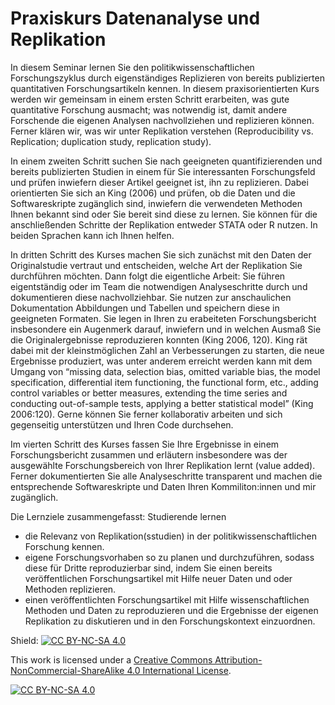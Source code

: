 # Praxiskurs Datenanalyse und Replikation

In diesem Seminar lernen Sie den politikwissenschaftlichen Forschungszyklus durch eigenständiges Replizieren von bereits publizierten quantitativen Forschungsartikeln kennen. In diesem praxisorientierten Kurs werden wir gemeinsam in einem ersten Schritt erarbeiten, was gute quantitative Forschung ausmacht; was notwendig ist, damit andere Forschende die eigenen Analysen nachvollziehen und replizieren können. Ferner klären wir, was wir unter Replikation verstehen (Reproducibility vs. Replication; duplication study, replication study). 

In einem zweiten Schritt suchen Sie nach geeigneten quantifizierenden und bereits publizierten Studien in einem für Sie interessanten Forschungsfeld und prüfen inwiefern dieser Artikel geeignet ist, ihn zu replizieren. Dabei orientierten Sie sich an King (2006) und prüfen, ob die Daten und die Softwareskripte zugänglich sind, inwiefern die verwendeten Methoden Ihnen bekannt sind oder Sie bereit sind diese zu lernen. Sie können für die anschließenden Schritte der Replikation entweder STATA oder R nutzen. In beiden Sprachen kann ich Ihnen helfen. 

In dritten Schritt des Kurses machen Sie sich zunächst mit den Daten der Originalstudie vertraut und entscheiden, welche Art der Replikation Sie durchführen möchten. Dann folgt die eigentliche Arbeit: Sie führen eigentständig oder im Team die notwendigen Analyseschritte durch und dokumentieren diese nachvollziehbar. Sie nutzen zur anschaulichen Dokumentation Abbildungen und Tabellen und speichern diese in geeigneten Formaten. Sie legen in Ihren zu erabeiteten Forschungsbericht insbesondere ein Augenmerk darauf, inwiefern und in welchen Ausmaß Sie die Originalergebnisse reproduzieren konnten (King 2006, 120). King rät dabei mit der kleinstmöglichen Zahl an Verbesserungen zu starten, die neue Ergebnisse produziert, was unter anderem erreicht werden kann mit dem Umgang von “missing data, selection bias, omitted variable bias, the model specification, differential item functioning, the functional form, etc., adding control variables or better measures, extending the time series and conducting out-of-sample tests, applying a better statistical model” (King 2006:120). Gerne können Sie ferner kollaborativ arbeiten und sich gegenseitig unterstützen und Ihren Code durchsehen. 

Im vierten Schritt des Kurses fassen Sie Ihre Ergebnisse in einem Forschungsbericht zusammen und erläutern insbesondere was der ausgewählte Forschungsbereich von Ihrer Replikation lernt (value added). Ferner dokumentierten Sie alle Analyseschritte transparent und machen die entsprechende Softwareskripte und Daten Ihren Kommiliton:innen und mir zugänglich. 

Die Lernziele zusammengefasst: Studierende lernen

* die Relevanz von Replikation(sstudien) in der politikwissenschaftlichen Forschung kennen.
* eigene Forschungsvorhaben so zu planen und durchzuführen, sodass diese für Dritte reproduzierbar sind, indem Sie einen bereits veröffentlichen Forschungsartikel mit Hilfe neuer Daten und oder Methoden replizieren.
* einen veröffentlichten Forschungsartikel mit Hilfe wissenschaftlichen Methoden und Daten zu reproduzieren und die Ergebnisse der eigenen Replikation zu diskutieren und in den Forschungskontext einzuordnen.


Shield: [![CC BY-NC-SA 4.0][cc-by-nc-sa-shield]][cc-by-nc-sa]

This work is licensed under a
[Creative Commons Attribution-NonCommercial-ShareAlike 4.0 International License][cc-by-nc-sa].

[![CC BY-NC-SA 4.0][cc-by-nc-sa-image]][cc-by-nc-sa]

[cc-by-nc-sa]: http://creativecommons.org/licenses/by-nc-sa/4.0/
[cc-by-nc-sa-image]: https://licensebuttons.net/l/by-nc-sa/4.0/88x31.png
[cc-by-nc-sa-shield]: https://img.shields.io/badge/License-CC%20BY--NC--SA%204.0-lightgrey.svg





